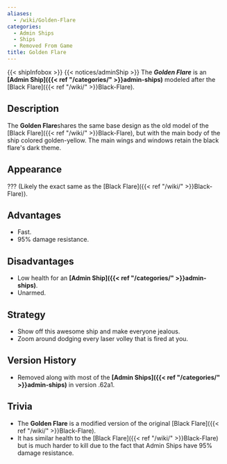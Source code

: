 ```yaml
---
aliases:
  - /wiki/Golden-Flare
categories:
  - Admin Ships
  - Ships
  - Removed From Game
title: Golden Flare
---
```


{{< shipInfobox >}} {{< notices/adminShip >}} The **_Golden Flare_** is an **[Admin Ship]({{< ref "/categories/" >}}admin-ships)** modeled after the [Black Flare]({{< ref "/wiki/" >}}Black-Flare).

## Description

The **Golden Flare**shares the same base design as the old model of the [Black Flare]({{< ref "/wiki/" >}}Black-Flare), but with the main body of the ship colored golden-yellow. The main wings and windows retain the black flare's dark theme.

## Appearance

??? (Likely the exact same as the [Black Flare]({{< ref "/wiki/" >}}Black-Flare)).

## Advantages

- Fast.
- 95% damage resistance.

## Disadvantages

- Low health for an **[Admin Ship]({{< ref "/categories/" >}}admin-ships)**.
- Unarmed.

## Strategy

- Show off this awesome ship and make everyone jealous.
- Zoom around dodging every laser volley that is fired at you.

## Version History

- Removed along with most of the **[Admin Ships]({{< ref "/categories/" >}}admin-ships)** in version .62a1.

## Trivia

- The **Golden Flare** is a modified version of the original [Black Flare]({{< ref "/wiki/" >}}Black-Flare).
- It has similar health to the [Black Flare]({{< ref "/wiki/" >}}Black-Flare) but is much harder to kill due to the fact that Admin Ships have 95% damage resistance.
